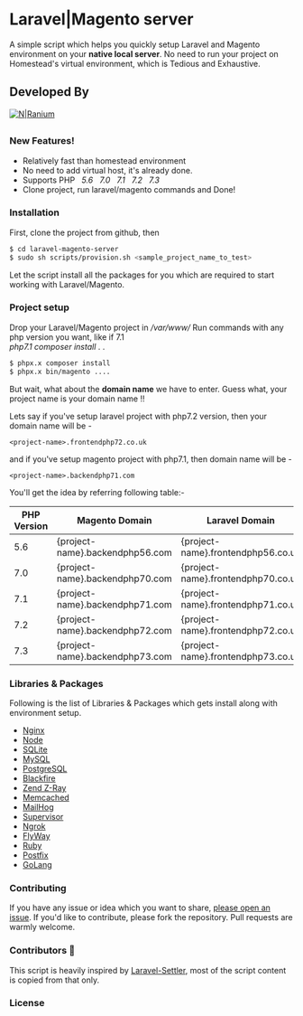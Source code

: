 # Laravel|Magento server
A simple script which helps you quickly setup Laravel and Magento environment on your **native local server**. 
No need to run your project on Homestead's virtual environment, which is Tedious and Exhaustive.
## Developed By 
[![N|Ranium](https://d1vxlv5w7jsf3o.cloudfront.net/wp-content/uploads/2018/10/24121043/ranium-logo-black.png)](https://ranium.in/)
##
### New Features!

  - Relatively fast than homestead environment 
  - No need to add virtual host, it's already done.
  - Supports PHP &nbsp; *5.6 &nbsp; 7.0 &nbsp; 7.1 &nbsp; 7.2 &nbsp; 7.3*
  - Clone project, run laravel/magento commands and Done!


### Installation

First, clone the project from github, then 

```sh
$ cd laravel-magento-server
$ sudo sh scripts/provision.sh <sample_project_name_to_test>
```
Let the script install all the packages for you which are required to start working with Laravel/Magento.

### Project setup

Drop your Laravel/Magento project in */var/www/<project>*
Run commands with any php version you want, like if 7.1  
*php7.1 composer install*
.
.
```sh 
$ phpx.x composer install
$ phpx.x bin/magento ....
```

But wait, what about the **domain name** we have to enter. 
Guess what, your project name is your domain name !!

Lets say if you've setup laravel project with php7.2 version, then your domain name will be - 
```
<project-name>.frontendphp72.co.uk
```
and if you've setup magento project with php7.1, then domain name will be - 
```
<project-name>.backendphp71.com
```
You'll get the idea by referring following table:-

| PHP Version | Magento Domain | Laravel Domain | 
| ------ | ------ | ----- |
| 5.6 | {project-name}.backendphp56.com | {project-name}.frontendphp56.co.uk
| 7.0 | {project-name}.backendphp70.com | {project-name}.frontendphp70.co.uk
| 7.1 | {project-name}.backendphp71.com | {project-name}.frontendphp71.co.uk
| 7.2 | {project-name}.backendphp72.com | {project-name}.frontendphp72.co.uk
| 7.3 | {project-name}.backendphp73.com | {project-name}.frontendphp73.co.uk



### Libraries & Packages
Following is the list of Libraries & Packages which gets install along with environment setup.

* [Nginx]
* [Node]
* [SQLite]
* [MySQL]
* [PostgreSQL]
* [Blackfire]
* [Zend Z-Ray]
* [Memcached]
* [MailHog]
* [Supervisor]
* [Ngrok]
* [FlyWay]
* [Ruby]
* [Postfix]
* [GoLang]

### Contributing 

If you have any issue or idea which you want to share, [please open an issue].
If you'd like to contribute, please fork the repository. Pull requests are warmly welcome.

### Contributors :stars:

This script is heavily inspired by [Laravel-Settler], most of the script content is copied from that only.
 
### License







   [Nginx]: <https://www.nginx.com/>
   [Node]: <https://nodejs.org/en/>
   [SQLite]: <https://www.sqlite.org/index.html>
   [MySQL]: <https://www.mysql.com/>
   [PostgreSQL]: <https://www.postgresql.org/>
   [Blackfire]: <https://blackfire.io/>
   [Zend Z-Ray]: <http://www.zend.com/en/products/server/z-ray>
   [Memcached]: <https://memcached.org/>
   [MailHog]: <https://github.com/mailhog/MailHog>
   [Supervisor]: <http://supervisord.org/>
   [Ngrok]: <https://ngrok.com/>
   [FlyWay]: <https://flywaydb.org/>
   [Ruby]: <https://www.ruby-lang.org/en/>
   [Postfix]: <http://www.postfix.org/>
   [GoLang]: <https://golang.org/>
   [please open an issue]: <https://github.com/ranium/laravel-magento-server/issues>
   [Laravel-Settler]: <https://github.com/laravel/settler>



